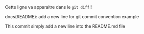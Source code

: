 Cette ligne va apparaitre dans le `git diff` !

docs(README): add a new line for git commit convention example

This commit simply add a new line into the README.md file 